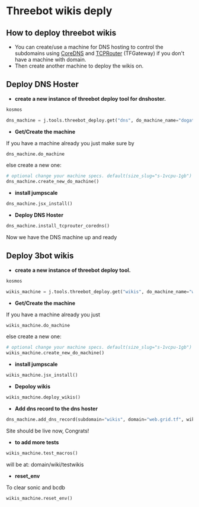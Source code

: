 # Threebot wikis deply

## How to deploy threebot wikis

- You can create/use a machine for DNS hosting to control the subdomains using [CoreDNS](https://github.com/coredns/coredns) and [TCPRouter](https://github.com/xmonader/tcprouter) (TFGateway) if you don't have a machine with domain.
- Then create another machine to deploy the wikis on.

## Deploy DNS Hoster

- **create a new instance of threebot deploy tool for dnshoster.**

```python
kosmos
```

```python
dns_machine = j.tools.threebot_deploy.get("dns", do_machine_name="dogateway", do_token="YOUR DIGITAL OCEAN TOKEN", do_project_name="codescalers", ssh_key="YOUR SSH KEY")
```

- **Get/Create the machine**

If you have a machine already you just make sure by

```python
dns_machine.do_machine
```

else create a new one:

```python
# optional change your machine specs. default(size_slug="s-1vcpu-1gb")
dns_machine.create_new_do_machine()
```

- **install jumpscale**

```python
dns_machine.jsx_install()
```

- **Deploy DNS Hoster**

```python
dns_machine.install_tcprouter_coredns()
```

Now we have the DNS machine up and ready

## Deploy 3bot wikis

- **create a new instance of threebot deploy tool.**

```python
kosmos
```

```python
wikis_machine = j.tools.threebot_deploy.get("wikis", do_machine_name="wikis", do_token="YOUR DIGITAL OCEAN TOKEN", do_project_name="codescalers", ssh_key="YOUR SSH KEY")
```

- **Get/Create the machine**

If you have a machine already you just

```python
wikis_machine.do_machine
```

else create a new one:

```python
# optional change your machine specs. default(size_slug="s-1vcpu-1gb")
wikis_machine.create_new_do_machine()
```

- **install jumpscale**

```python
wikis_machine.jsx_install()
```

- **Depoloy wikis**

```python
wikis_machine.deploy_wikis()
```

- **Add dns record to the dns hoster**

```python
dns_machine.add_dns_record(subdomain="wikis", domain="web.grid.tf", wikis_machine_ip="WIKIS MACHINE IP", wikis_machine_port="443"):
```

Site should be live now, Congrats!

- **to add more tests**

```python
wikis_machine.test_macros()
```

will be at: domain/wiki/testwikis

- **reset_env**

To clear sonic and bcdb

```python
wikis_machine.reset_env()
```
